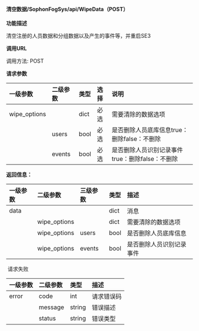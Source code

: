 #### 清空数据/SophonFogSys/api/WipeData（POST）

**功能描述**

清空注册的人员数据和分组数据以及产生的事件等，并重启SE3

**调用URL**

调用方法: POST

**请求参数**

| 一级参数     | 二级参数 | 类型 | 选择 | 说明                                            |
| :----------- | :------- | :--- | :--- | :---------------------------------------------- |
| wipe_options |          | dict | 必选 | 需要清除的数据选项                              |
|              | users    | bool | 必选 | 是否删除人员底库信息true：删除false：不删除     |
|              | events   | bool | 必选 | 是否删除人员识别记录事件true：删除false：不删除 |

 **返回信息：**

| 一级参数 | 二级参数     | 三级参数 | 类型 | 描述                     |
| :------- | :----------- | :------- | :--- | :----------------------- |
| data     |              |          | dict | 消息                     |
|          | wipe_options |          | dict | 需要清除的数据选项       |
|          | wipe_options | users    | bool | 是否删除人员底库信息     |
|          | wipe_options | events   | bool | 是否删除人员识别记录事件 |

​        请求失败

| 一级参数 | 二级参数 | 类型   | 描述       |
| :------- | :------- | :----- | :--------- |
| error    | code     | int    | 请求错误码 |
|          | message  | string | 错误描述   |
|          | status   | string | 错误类型   |


